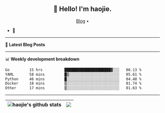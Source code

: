 <h2 align="center">👋 Hello! I'm haojie.</h2>
<p align="center">
  <a href="https://aoyouer.com">Blog</a> •
</p>


- 🔭 


-------

**📝 Latest Blog Posts**


-------

📊 **Weekly development breakdown**
<!--START_SECTION:waka-->

```txt
Go         15 hrs          █████████████████████▓░░░   86.13 %
YAML       58 mins         █▒░░░░░░░░░░░░░░░░░░░░░░░   05.61 %
Python     46 mins         █░░░░░░░░░░░░░░░░░░░░░░░░   04.48 %
Docker     18 mins         ▒░░░░░░░░░░░░░░░░░░░░░░░░   01.74 %
Other      17 mins         ▒░░░░░░░░░░░░░░░░░░░░░░░░   01.63 %
```

<!--END_SECTION:waka-->

-------



| <img align="center" src="https://github-readme-stats.vercel.app/api?username=haojie06&show_icons=true&theme=graywhite&show_icons=true&count_private=true&include_all_commits=true&hide_border=true" alt="haojie's github stats" /> | <img align="center" src="https://github-readme-stats.vercel.app/api/top-langs/?username=haojie06&layout=compact&theme=graywhite&hide_border=true&hide=css,html" /> |
| ------------- | ------------- |


